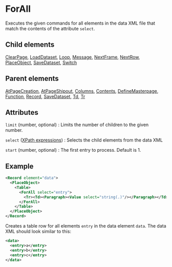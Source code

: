 # ForAll



Executes the given commands for all elements in the data XML file that match the contents of the attribute `select`.



##  Child elements

[ClearPage](../clearpage.md), [LoadDataset](../loaddataset.md), [Loop](../loop.md), [Message](../message.md), [NextFrame](../nextframe.md), [NextRow](../nextrow.md), [PlaceObject](../placeobject.md), [SaveDataset](../savedataset.md), [Switch](../switch.md)

##  Parent elements

[AtPageCreation](../atpagecreation.md), [AtPageShipout](../atpageshipout.md), [Columns](../columns.md), [Contents](../contents.md), [DefineMasterpage](../definemasterpage.md), [Function](../function.md), [Record](../record.md), [SaveDataset](../savedataset.md), [Td](../td.md), [Tr](../tr.md)


## Attributes



`limit` (number, optional)
:   Limits the number of children to the given number.




`select` ([XPath expressions](../../manual/xpath.md))
:   Selects the child elements from the data XML




`start` (number, optional)
:   The first entry to process. Default is 1.




## Example

```xml
<Record element="data">
  <PlaceObject>
    <Table>
      <ForAll select="entry">
        <Tr><Td><Paragraph><Value select="string(.)"/></Paragraph></Td></Tr>
      </ForAll>
    </Table>
  </PlaceObject>
</Record>
```

Creates a table row for all elements `entry` in the data element `data`. The data XML should look similar to this:


```xml
<data>
  <entry>a</entry>
  <entry>b</entry>
  <entry>c</entry>
</data>
```





